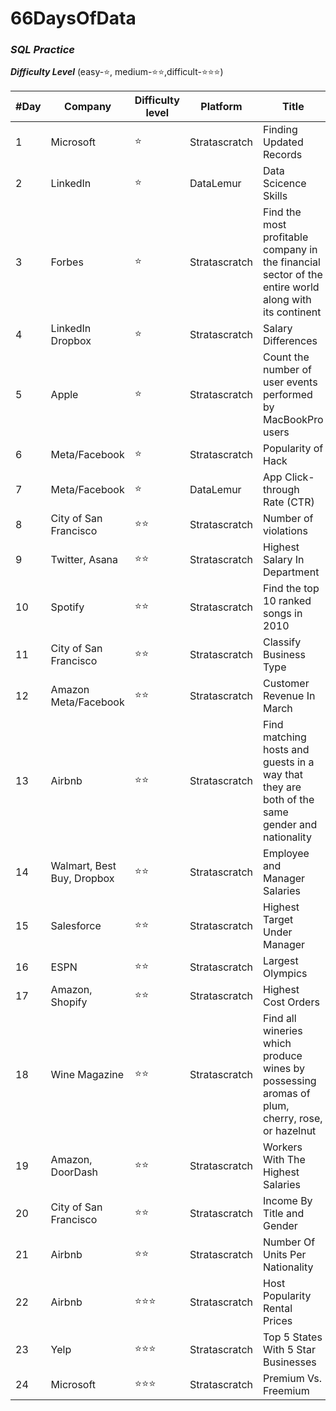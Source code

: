 # 66DaysOfData

### *SQL Practice*

***Difficulty Level***  (easy-⭐, medium-⭐⭐,difficult-⭐⭐⭐)

| #Day | Company | Difficulty level  | Platform | Title | Solution |
| ---- | ------- | ---------------- | -------- | ----- | -------- |
| 1 | Microsoft | ⭐ | Stratascratch | Finding Updated Records | [📄 Solution](https://github.com/madhuri-15/66DaysOfData/tree/main/%2301) |
| 2 | LinkedIn | ⭐ | DataLemur | Data Scicence Skills | [📄 Solution](https://github.com/madhuri-15/66DaysOfData/tree/main/%2302) |
| 3 | Forbes | ⭐ | Stratascratch | Find the most profitable company in the financial sector of the entire world along with its continent |[📄 Solution](https://github.com/madhuri-15/66DaysOfData/tree/main/%2303)|
| 4 | LinkedIn Dropbox | ⭐ | Stratascratch | Salary Differences |[📄 Solution](https://github.com/madhuri-15/66DaysOfData/tree/main/%2304)|
| 5 | Apple | ⭐ | Stratascratch | Count the number of user events performed by MacBookPro users |[📄 Solution](https://github.com/madhuri-15/66DaysOfData/tree/main/%2305)|
| 6 | Meta/Facebook | ⭐ | Stratascratch | Popularity of Hack |[📄 Solution](https://github.com/madhuri-15/66DaysOfData/tree/main/%2306)|
| 7 | Meta/Facebook | ⭐ | DataLemur | App Click-through Rate (CTR) |[📄 Solution](https://github.com/madhuri-15/66DaysOfData/tree/main/%2307)|
| 8 | City of San Francisco | ⭐⭐ | Stratascratch | Number of violations |[📄 Solution](https://github.com/madhuri-15/66DaysOfData/tree/main/%2308)|
| 9 | Twitter, Asana | ⭐⭐ | Stratascratch | Highest Salary In Department |[📄 Solution](https://github.com/madhuri-15/66DaysOfData/tree/main/%2309)|
| 10 | Spotify | ⭐⭐ | Stratascratch | Find the top 10 ranked songs in 2010 |[📄 Solution](https://github.com/madhuri-15/66DaysOfData/tree/main/%2310)|
| 11 | City of San Francisco | ⭐⭐ | Stratascratch | Classify Business Type |[📄 Solution](https://github.com/madhuri-15/66DaysOfData/tree/main/%2311)|
| 12 | Amazon Meta/Facebook | ⭐⭐ | Stratascratch | Customer Revenue In March |[📄 Solution](https://github.com/madhuri-15/66DaysOfData/tree/main/%2312)|
| 13 | Airbnb | ⭐⭐ | Stratascratch | Find matching hosts and guests in a way that they are both of the same gender and nationality |[📄 Solution](https://github.com/madhuri-15/66DaysOfData/tree/main/%2313)|
| 14 | Walmart, Best Buy, Dropbox | ⭐⭐ | Stratascratch | Employee and Manager Salaries |[📄 Solution](https://github.com/madhuri-15/66DaysOfData/tree/main/%2314)|
| 15 | Salesforce | ⭐⭐ | Stratascratch | Highest Target Under Manager |[📄 Solution](https://github.com/madhuri-15/66DaysOfData/tree/main/%2315)|
| 16 | ESPN | ⭐⭐ | Stratascratch | Largest Olympics |[📄 Solution](https://github.com/madhuri-15/66DaysOfData/tree/main/%2316)|
| 17 | Amazon, Shopify | ⭐⭐ | Stratascratch | Highest Cost Orders |[📄 Solution](https://github.com/madhuri-15/66DaysOfData/tree/main/%2317)|
| 18 | Wine Magazine | ⭐⭐ | Stratascratch | Find all wineries which produce wines by possessing aromas of plum, cherry, rose, or hazelnut |[📄 Solution](https://github.com/madhuri-15/66DaysOfData/tree/main/%2318)|
| 19 | Amazon, DoorDash | ⭐⭐ | Stratascratch | Workers With The Highest Salaries |[📄 Solution](https://github.com/madhuri-15/66DaysOfData/tree/main/%2319)|
| 20 | City of San Francisco | ⭐⭐ | Stratascratch | Income By Title and Gender |[📄 Solution](https://github.com/madhuri-15/66DaysOfData/tree/main/%2320)|
| 21 | Airbnb | ⭐⭐ | Stratascratch | Number Of Units Per Nationality |[📄 Solution](https://github.com/madhuri-15/66DaysOfData/tree/main/%2321)|
| 22 | Airbnb | ⭐⭐⭐  | Stratascratch | Host Popularity Rental Prices |[📄 Solution](https://github.com/madhuri-15/66DaysOfData/tree/main/%2322)|
| 23 | Yelp | ⭐⭐⭐  | Stratascratch | Top 5 States With 5 Star Businesses |[📄 Solution](https://github.com/madhuri-15/66DaysOfData/tree/main/%2323)|
| 24 | Microsoft | ⭐⭐⭐  | Stratascratch | Premium Vs. Freemium |[📄 Solution](https://github.com/madhuri-15/66DaysOfData/tree/main/%2324)|













